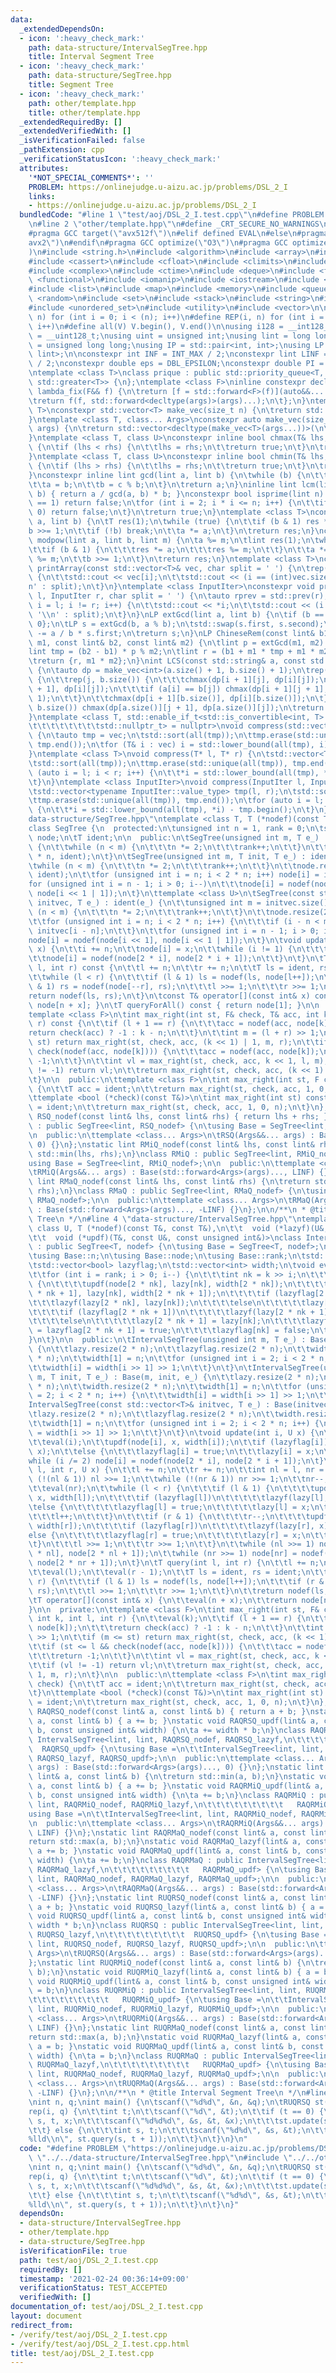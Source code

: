 ```yaml
---
data:
  _extendedDependsOn:
  - icon: ':heavy_check_mark:'
    path: data-structure/IntervalSegTree.hpp
    title: Interval Segment Tree
  - icon: ':heavy_check_mark:'
    path: data-structure/SegTree.hpp
    title: Segment Tree
  - icon: ':heavy_check_mark:'
    path: other/template.hpp
    title: other/template.hpp
  _extendedRequiredBy: []
  _extendedVerifiedWith: []
  _isVerificationFailed: false
  _pathExtension: cpp
  _verificationStatusIcon: ':heavy_check_mark:'
  attributes:
    '*NOT_SPECIAL_COMMENTS*': ''
    PROBLEM: https://onlinejudge.u-aizu.ac.jp/problems/DSL_2_I
    links:
    - https://onlinejudge.u-aizu.ac.jp/problems/DSL_2_I
  bundledCode: "#line 1 \"test/aoj/DSL_2_I.test.cpp\"\n#define PROBLEM \"https://onlinejudge.u-aizu.ac.jp/problems/DSL_2_I\"\
    \n#line 2 \"other/template.hpp\"\n#define _CRT_SECURE_NO_WARNINGS\n#ifdef ONLINE_JUDGE\n\
    #pragma GCC target(\"avx512f\")\n#elif defined EVAL\n#else\n#pragma GCC target(\"\
    avx2\")\n#endif\n#pragma GCC optimize(\"O3\")\n#pragma GCC optimize(\"unroll-loops\"\
    )\n#include <string.h>\n#include <algorithm>\n#include <array>\n#include <bitset>\n\
    #include <cassert>\n#include <cfloat>\n#include <climits>\n#include <cmath>\n\
    #include <complex>\n#include <ctime>\n#include <deque>\n#include <fstream>\n#include\
    \ <functional>\n#include <iomanip>\n#include <iostream>\n#include <iterator>\n\
    #include <list>\n#include <map>\n#include <memory>\n#include <queue>\n#include\
    \ <random>\n#include <set>\n#include <stack>\n#include <string>\n#include <unordered_map>\n\
    #include <unordered_set>\n#include <utility>\n#include <vector>\n\n#define rep(i,\
    \ n) for (int i = 0; i < (n); i++)\n#define REP(i, n) for (int i = 1; i <= (n);\
    \ i++)\n#define all(V) V.begin(), V.end()\n\nusing i128 = __int128_t;\nusing u128\
    \ = __uint128_t;\nusing uint = unsigned int;\nusing lint = long long;\nusing ulint\
    \ = unsigned long long;\nusing IP = std::pair<int, int>;\nusing LP = std::pair<lint,\
    \ lint>;\n\nconstexpr int INF = INT_MAX / 2;\nconstexpr lint LINF = LLONG_MAX\
    \ / 2;\nconstexpr double eps = DBL_EPSILON;\nconstexpr double PI = 3.141592653589793238462643383279;\n\
    \ntemplate <class T>\nclass prique : public std::priority_queue<T, std::vector<T>,\
    \ std::greater<T>> {\n};\ntemplate <class F>\ninline constexpr decltype(auto)\
    \ lambda_fix(F&& f) {\n\treturn [f = std::forward<F>(f)](auto&&... args) {\n\t\
    \treturn f(f, std::forward<decltype(args)>(args)...);\n\t};\n}\ntemplate <class\
    \ T>\nconstexpr std::vector<T> make_vec(size_t n) {\n\treturn std::vector<T>(n);\n\
    }\ntemplate <class T, class... Args>\nconstexpr auto make_vec(size_t n, Args&&...\
    \ args) {\n\treturn std::vector<decltype(make_vec<T>(args...))>(\n\t\tn, make_vec<T>(std::forward<Args>(args)...));\n\
    }\ntemplate <class T, class U>\nconstexpr inline bool chmax(T& lhs, const U& rhs)\
    \ {\n\tif (lhs < rhs) {\n\t\tlhs = rhs;\n\t\treturn true;\n\t}\n\treturn false;\n\
    }\ntemplate <class T, class U>\nconstexpr inline bool chmin(T& lhs, const U& rhs)\
    \ {\n\tif (lhs > rhs) {\n\t\tlhs = rhs;\n\t\treturn true;\n\t}\n\treturn false;\n\
    }\nconstexpr inline lint gcd(lint a, lint b) {\n\twhile (b) {\n\t\tlint c = a;\n\
    \t\ta = b;\n\t\tb = c % b;\n\t}\n\treturn a;\n}\ninline lint lcm(lint a, lint\
    \ b) { return a / gcd(a, b) * b; }\nconstexpr bool isprime(lint n) {\n\tif (n\
    \ == 1) return false;\n\tfor (int i = 2; i * i <= n; i++) {\n\t\tif (n % i ==\
    \ 0) return false;\n\t}\n\treturn true;\n}\ntemplate <class T>\nconstexpr T mypow(T\
    \ a, lint b) {\n\tT res(1);\n\twhile (true) {\n\t\tif (b & 1) res *= a;\n\t\t\
    b >>= 1;\n\t\tif (!b) break;\n\t\ta *= a;\n\t}\n\treturn res;\n}\nconstexpr lint\
    \ modpow(lint a, lint b, lint m) {\n\ta %= m;\n\tlint res(1);\n\twhile (b) {\n\
    \t\tif (b & 1) {\n\t\t\tres *= a;\n\t\t\tres %= m;\n\t\t}\n\t\ta *= a;\n\t\ta\
    \ %= m;\n\t\tb >>= 1;\n\t}\n\treturn res;\n}\ntemplate <class T>\nconstexpr void\
    \ printArray(const std::vector<T>& vec, char split = ' ') {\n\trep(i, vec.size())\
    \ {\n\t\tstd::cout << vec[i];\n\t\tstd::cout << (i == (int)vec.size() - 1 ? '\\\
    n' : split);\n\t}\n}\ntemplate <class InputIter>\nconstexpr void printArray(InputIter\
    \ l, InputIter r, char split = ' ') {\n\tauto rprev = std::prev(r);\n\tfor (auto\
    \ i = l; i != r; i++) {\n\t\tstd::cout << *i;\n\t\tstd::cout << (i == rprev ?\
    \ '\\n' : split);\n\t}\n}\nLP extGcd(lint a, lint b) {\n\tif (b == 0) return {1,\
    \ 0};\n\tLP s = extGcd(b, a % b);\n\tstd::swap(s.first, s.second);\n\ts.second\
    \ -= a / b * s.first;\n\treturn s;\n}\nLP ChineseRem(const lint& b1, const lint&\
    \ m1, const lint& b2, const lint& m2) {\n\tlint p = extGcd(m1, m2).first;\n\t\
    lint tmp = (b2 - b1) * p % m2;\n\tlint r = (b1 + m1 * tmp + m1 * m2) % (m1 * m2);\n\
    \treturn {r, m1 * m2};\n}\nint LCS(const std::string& a, const std::string& b)\
    \ {\n\tauto dp = make_vec<int>(a.size() + 1, b.size() + 1);\n\trep(i, a.size())\
    \ {\n\t\trep(j, b.size()) {\n\t\t\tchmax(dp[i + 1][j], dp[i][j]);\n\t\t\tchmax(dp[i][j\
    \ + 1], dp[i][j]);\n\t\t\tif (a[i] == b[j]) chmax(dp[i + 1][j + 1], dp[i][j] +\
    \ 1);\n\t\t}\n\t\tchmax(dp[i + 1][b.size()], dp[i][b.size()]);\n\t}\n\trep(j,\
    \ b.size()) chmax(dp[a.size()][j + 1], dp[a.size()][j]);\n\treturn dp[a.size()][b.size()];\n\
    }\ntemplate <class T, std::enable_if_t<std::is_convertible<int, T>::value,\n\t\
    \t\t\t\t\t\t\t\tstd::nullptr_t> = nullptr>\nvoid compress(std::vector<T>& vec)\
    \ {\n\tauto tmp = vec;\n\tstd::sort(all(tmp));\n\ttmp.erase(std::unique(all(tmp)),\
    \ tmp.end());\n\tfor (T& i : vec) i = std::lower_bound(all(tmp), i) - tmp.begin();\n\
    }\ntemplate <class T>\nvoid compress(T* l, T* r) {\n\tstd::vector<T> tmp(l, r);\n\
    \tstd::sort(all(tmp));\n\ttmp.erase(std::unique(all(tmp)), tmp.end());\n\tfor\
    \ (auto i = l; i < r; i++) {\n\t\t*i = std::lower_bound(all(tmp), *i) - tmp.begin();\n\
    \t}\n}\ntemplate <class InputIter>\nvoid compress(InputIter l, InputIter r) {\n\
    \tstd::vector<typename InputIter::value_type> tmp(l, r);\n\tstd::sort(all(tmp));\n\
    \ttmp.erase(std::unique(all(tmp)), tmp.end());\n\tfor (auto i = l; i < r; i++)\
    \ {\n\t\t*i = std::lower_bound(all(tmp), *i) - tmp.begin();\n\t}\n}\n#line 3 \"\
    data-structure/SegTree.hpp\"\ntemplate <class T, T (*nodef)(const T&, const T&)>\n\
    class SegTree {\n  protected:\n\tunsigned int n = 1, rank = 0;\n\tstd::vector<T>\
    \ node;\n\tT ident;\n\n  public:\n\tSegTree(unsigned int m, T e_) : ident(e_)\
    \ {\n\t\twhile (n < m) {\n\t\t\tn *= 2;\n\t\t\trank++;\n\t\t}\n\t\tnode.resize(2\
    \ * n, ident);\n\t}\n\tSegTree(unsigned int m, T init, T e_) : ident(e_) {\n\t\
    \twhile (n < m) {\n\t\t\tn *= 2;\n\t\t\trank++;\n\t\t}\n\t\tnode.resize(2 * n,\
    \ ident);\n\t\tfor (unsigned int i = n; i < 2 * n; i++) node[i] = init;\n\t\t\
    for (unsigned int i = n - 1; i > 0; i--)\n\t\t\tnode[i] = nodef(node[i << 1],\
    \ node[i << 1 | 1]);\n\t}\n\ttemplate <class U>\n\tSegTree(const std::vector<U>&\
    \ initvec, T e_) : ident(e_) {\n\t\tunsigned int m = initvec.size();\n\t\twhile\
    \ (n < m) {\n\t\t\tn *= 2;\n\t\t\trank++;\n\t\t}\n\t\tnode.resize(2 * n, ident);\n\
    \t\tfor (unsigned int i = n; i < 2 * n; i++) {\n\t\t\tif (i - n < m) node[i] =\
    \ initvec[i - n];\n\t\t}\n\t\tfor (unsigned int i = n - 1; i > 0; i--)\n\t\t\t\
    node[i] = nodef(node[i << 1], node[i << 1 | 1]);\n\t}\n\tvoid update(int i, T\
    \ x) {\n\t\ti += n;\n\t\tnode[i] = x;\n\t\twhile (i != 1) {\n\t\t\ti >>= 1;\n\t\
    \t\tnode[i] = nodef(node[2 * i], node[2 * i + 1]);\n\t\t}\n\t}\n\tT query(int\
    \ l, int r) const {\n\t\tl += n;\n\t\tr += n;\n\t\tT ls = ident, rs = ident;\n\
    \t\twhile (l < r) {\n\t\t\tif (l & 1) ls = nodef(ls, node[l++]);\n\t\t\tif (r\
    \ & 1) rs = nodef(node[--r], rs);\n\t\t\tl >>= 1;\n\t\t\tr >>= 1;\n\t\t}\n\t\t\
    return nodef(ls, rs);\n\t}\n\tconst T& operator[](const int& x) const { return\
    \ node[n + x]; }\n\tT queryForAll() const { return node[1]; }\n\n  private:\n\t\
    template <class F>\n\tint max_right(int st, F& check, T& acc, int k, int l, int\
    \ r) const {\n\t\tif (l + 1 == r) {\n\t\t\tacc = nodef(acc, node[k]);\n\t\t\t\
    return check(acc) ? -1 : k - n;\n\t\t}\n\t\tint m = (l + r) >> 1;\n\t\tif (m <=\
    \ st) return max_right(st, check, acc, (k << 1) | 1, m, r);\n\t\tif (st <= l &&\
    \ check(nodef(acc, node[k]))) {\n\t\t\tacc = nodef(acc, node[k]);\n\t\t\treturn\
    \ -1;\n\t\t}\n\t\tint vl = max_right(st, check, acc, k << 1, l, m);\n\t\tif (vl\
    \ != -1) return vl;\n\t\treturn max_right(st, check, acc, (k << 1) | 1, m, r);\n\
    \t}\n\n  public:\n\ttemplate <class F>\n\tint max_right(int st, F check) const\
    \ {\n\t\tT acc = ident;\n\t\treturn max_right(st, check, acc, 1, 0, n);\n\t}\n\
    \ttemplate <bool (*check)(const T&)>\n\tint max_right(int st) const {\n\t\tT acc\
    \ = ident;\n\t\treturn max_right(st, check, acc, 1, 0, n);\n\t}\n};\nstatic lint\
    \ RSQ_nodef(const lint& lhs, const lint& rhs) { return lhs + rhs; }\nclass RSQ\
    \ : public SegTree<lint, RSQ_nodef> {\n\tusing Base = SegTree<lint, RSQ_nodef>;\n\
    \n  public:\n\ttemplate <class... Args>\n\tRSQ(Args&&... args) : Base(std::forward<Args>(args)...,\
    \ 0) {}\n};\nstatic lint RMiQ_nodef(const lint& lhs, const lint& rhs) {\n\treturn\
    \ std::min(lhs, rhs);\n}\nclass RMiQ : public SegTree<lint, RMiQ_nodef> {\n\t\
    using Base = SegTree<lint, RMiQ_nodef>;\n\n  public:\n\ttemplate <class... Args>\n\
    \tRMiQ(Args&&... args) : Base(std::forward<Args>(args)..., LINF) {}\n};\nstatic\
    \ lint RMaQ_nodef(const lint& lhs, const lint& rhs) {\n\treturn std::max(lhs,\
    \ rhs);\n}\nclass RMaQ : public SegTree<lint, RMaQ_nodef> {\n\tusing Base = SegTree<lint,\
    \ RMaQ_nodef>;\n\n  public:\n\ttemplate <class... Args>\n\tRMaQ(Args&&... args)\
    \ : Base(std::forward<Args>(args)..., -LINF) {}\n};\n\n/**\n * @title Segment\
    \ Tree\n */\n#line 4 \"data-structure/IntervalSegTree.hpp\"\ntemplate <class T,\
    \ class U, T (*nodef)(const T&, const T&),\n\t\t  void (*lazyf)(U&, const U&),\n\
    \t\t  void (*updf)(T&, const U&, const unsigned int&)>\nclass IntervalSegTree\
    \ : public SegTree<T, nodef> {\n\tusing Base = SegTree<T, nodef>;\n\tusing Base::ident;\n\
    \tusing Base::n;\n\tusing Base::node;\n\tusing Base::rank;\n\tstd::vector<U> lazy;\n\
    \tstd::vector<bool> lazyflag;\n\tstd::vector<int> width;\n\tvoid eval(int k) {\n\
    \t\tfor (int i = rank; i > 0; i--) {\n\t\t\tint nk = k >> i;\n\t\t\tif (lazyflag[nk])\
    \ {\n\t\t\t\tupdf(node[2 * nk], lazy[nk], width[2 * nk]);\n\t\t\t\tupdf(node[2\
    \ * nk + 1], lazy[nk], width[2 * nk + 1]);\n\t\t\t\tif (lazyflag[2 * nk])\n\t\t\
    \t\t\tlazyf(lazy[2 * nk], lazy[nk]);\n\t\t\t\telse\n\t\t\t\t\tlazy[2 * nk] = lazy[nk];\n\
    \t\t\t\tif (lazyflag[2 * nk + 1])\n\t\t\t\t\tlazyf(lazy[2 * nk + 1], lazy[nk]);\n\
    \t\t\t\telse\n\t\t\t\t\tlazy[2 * nk + 1] = lazy[nk];\n\t\t\t\tlazyflag[2 * nk]\
    \ = lazyflag[2 * nk + 1] = true;\n\t\t\t\tlazyflag[nk] = false;\n\t\t\t}\n\t\t\
    }\n\t}\n\n  public:\n\tIntervalSegTree(unsigned int m, T e_) : Base(m, T(), e_)\
    \ {\n\t\tlazy.resize(2 * n);\n\t\tlazyflag.resize(2 * n);\n\t\twidth.resize(2\
    \ * n);\n\t\twidth[1] = n;\n\t\tfor (unsigned int i = 2; i < 2 * n; i++) {\n\t\
    \t\twidth[i] = width[i >> 1] >> 1;\n\t\t}\n\t}\n\tIntervalSegTree(unsigned int\
    \ m, T init, T e_) : Base(m, init, e_) {\n\t\tlazy.resize(2 * n);\n\t\tlazyflag.resize(2\
    \ * n);\n\t\twidth.resize(2 * n);\n\t\twidth[1] = n;\n\t\tfor (unsigned int i\
    \ = 2; i < 2 * n; i++) {\n\t\t\twidth[i] = width[i >> 1] >> 1;\n\t\t}\n\t}\n\t\
    IntervalSegTree(const std::vector<T>& initvec, T e_) : Base(initvec, e_) {\n\t\
    \tlazy.resize(2 * n);\n\t\tlazyflag.resize(2 * n);\n\t\twidth.resize(2 * n);\n\
    \t\twidth[1] = n;\n\t\tfor (unsigned int i = 2; i < 2 * n; i++) {\n\t\t\twidth[i]\
    \ = width[i >> 1] >> 1;\n\t\t}\n\t}\n\tvoid update(int i, U x) {\n\t\ti += n;\n\
    \t\teval(i);\n\t\tupdf(node[i], x, width[i]);\n\t\tif (lazyflag[i])\n\t\t\tlazyf(lazy[i],\
    \ x);\n\t\telse {\n\t\t\tlazyflag[i] = true;\n\t\t\tlazy[i] = x;\n\t\t}\n\t\t\
    while (i /= 2) node[i] = nodef(node[2 * i], node[2 * i + 1]);\n\t}\n\tvoid update(int\
    \ l, int r, U x) {\n\t\tl += n;\n\t\tr += n;\n\t\tint nl = l, nr = r;\n\t\twhile\
    \ (!(nl & 1)) nl >>= 1;\n\t\twhile (!(nr & 1)) nr >>= 1;\n\t\tnr--;\n\t\teval(nl);\n\
    \t\teval(nr);\n\t\twhile (l < r) {\n\t\t\tif (l & 1) {\n\t\t\t\tupdf(node[l],\
    \ x, width[l]);\n\t\t\t\tif (lazyflag[l])\n\t\t\t\t\tlazyf(lazy[l], x);\n\t\t\t\
    \telse {\n\t\t\t\t\tlazyflag[l] = true;\n\t\t\t\t\tlazy[l] = x;\n\t\t\t\t}\n\t\
    \t\t\tl++;\n\t\t\t}\n\t\t\tif (r & 1) {\n\t\t\t\tr--;\n\t\t\t\tupdf(node[r], x,\
    \ width[r]);\n\t\t\t\tif (lazyflag[r])\n\t\t\t\t\tlazyf(lazy[r], x);\n\t\t\t\t\
    else {\n\t\t\t\t\tlazyflag[r] = true;\n\t\t\t\t\tlazy[r] = x;\n\t\t\t\t}\n\t\t\
    \t}\n\t\t\tl >>= 1;\n\t\t\tr >>= 1;\n\t\t}\n\t\twhile (nl >>= 1) node[nl] = nodef(node[2\
    \ * nl], node[2 * nl + 1]);\n\t\twhile (nr >>= 1) node[nr] = nodef(node[2 * nr],\
    \ node[2 * nr + 1]);\n\t}\n\tT query(int l, int r) {\n\t\tl += n;\n\t\tr += n;\n\
    \t\teval(l);\n\t\teval(r - 1);\n\t\tT ls = ident, rs = ident;\n\t\twhile (l <\
    \ r) {\n\t\t\tif (l & 1) ls = nodef(ls, node[l++]);\n\t\t\tif (r & 1) rs = nodef(node[--r],\
    \ rs);\n\t\t\tl >>= 1;\n\t\t\tr >>= 1;\n\t\t}\n\t\treturn nodef(ls, rs);\n\t}\n\
    \tT operator[](const int& x) {\n\t\teval(n + x);\n\t\treturn node[n + x];\n\t\
    }\n\n  private:\n\ttemplate <class F>\n\tint max_right(int st, F& check, T& acc,\
    \ int k, int l, int r) {\n\t\teval(k);\n\t\tif (l + 1 == r) {\n\t\t\tacc = nodef(acc,\
    \ node[k]);\n\t\t\treturn check(acc) ? -1 : k - n;\n\t\t}\n\t\tint m = (l + r)\
    \ >> 1;\n\t\tif (m <= st) return max_right(st, check, acc, (k << 1) | 1, m, r);\n\
    \t\tif (st <= l && check(nodef(acc, node[k]))) {\n\t\t\tacc = nodef(acc, node[k]);\n\
    \t\t\treturn -1;\n\t\t}\n\t\tint vl = max_right(st, check, acc, k << 1, l, m);\n\
    \t\tif (vl != -1) return vl;\n\t\treturn max_right(st, check, acc, (k << 1) |\
    \ 1, m, r);\n\t}\n\n  public:\n\ttemplate <class F>\n\tint max_right(int st, F\
    \ check) {\n\t\tT acc = ident;\n\t\treturn max_right(st, check, acc, 1, 0, n);\n\
    \t}\n\ttemplate <bool (*check)(const T&)>\n\tint max_right(int st) {\n\t\tT acc\
    \ = ident;\n\t\treturn max_right(st, check, acc, 1, 0, n);\n\t}\n};\nstatic lint\
    \ RAQRSQ_nodef(const lint& a, const lint& b) { return a + b; }\nstatic void RAQRSQ_lazyf(lint&\
    \ a, const lint& b) { a += b; }\nstatic void RAQRSQ_updf(lint& a, const lint&\
    \ b, const unsigned int& width) {\n\ta += width * b;\n}\nclass RAQRSQ : public\
    \ IntervalSegTree<lint, lint, RAQRSQ_nodef, RAQRSQ_lazyf,\n\t\t\t\t\t\t\t\t\t\
    \  RAQRSQ_updf> {\n\tusing Base =\n\t\tIntervalSegTree<lint, lint, RAQRSQ_nodef,\
    \ RAQRSQ_lazyf, RAQRSQ_updf>;\n\n  public:\n\ttemplate <class... Args>\n\tRAQRSQ(Args&&...\
    \ args) : Base(std::forward<Args>(args)..., 0) {}\n};\nstatic lint RAQRMiQ_nodef(const\
    \ lint& a, const lint& b) {\n\treturn std::min(a, b);\n}\nstatic void RAQRMiQ_lazyf(lint&\
    \ a, const lint& b) { a += b; }\nstatic void RAQRMiQ_updf(lint& a, const lint&\
    \ b, const unsigned int& width) {\n\ta += b;\n}\nclass RAQRMiQ : public IntervalSegTree<lint,\
    \ lint, RAQRMiQ_nodef, RAQRMiQ_lazyf,\n\t\t\t\t\t\t\t\t\t   RAQRMiQ_updf> {\n\t\
    using Base =\n\t\tIntervalSegTree<lint, lint, RAQRMiQ_nodef, RAQRMiQ_lazyf, RAQRMiQ_updf>;\n\
    \n  public:\n\ttemplate <class... Args>\n\tRAQRMiQ(Args&&... args) : Base(std::forward<Args>(args)...,\
    \ LINF) {}\n};\nstatic lint RAQRMaQ_nodef(const lint& a, const lint& b) {\n\t\
    return std::max(a, b);\n}\nstatic void RAQRMaQ_lazyf(lint& a, const lint& b) {\
    \ a += b; }\nstatic void RAQRMaQ_updf(lint& a, const lint& b, const unsigned int&\
    \ width) {\n\ta += b;\n}\nclass RAQRMaQ : public IntervalSegTree<lint, lint, RAQRMaQ_nodef,\
    \ RAQRMaQ_lazyf,\n\t\t\t\t\t\t\t\t\t   RAQRMaQ_updf> {\n\tusing Base =\n\t\tIntervalSegTree<lint,\
    \ lint, RAQRMaQ_nodef, RAQRMaQ_lazyf, RAQRMaQ_updf>;\n\n  public:\n\ttemplate\
    \ <class... Args>\n\tRAQRMaQ(Args&&... args) : Base(std::forward<Args>(args)...,\
    \ -LINF) {}\n};\nstatic lint RUQRSQ_nodef(const lint& a, const lint& b) { return\
    \ a + b; }\nstatic void RUQRSQ_lazyf(lint& a, const lint& b) { a = b; }\nstatic\
    \ void RUQRSQ_updf(lint& a, const lint& b, const unsigned int& width) {\n\ta =\
    \ width * b;\n}\nclass RUQRSQ : public IntervalSegTree<lint, lint, RUQRSQ_nodef,\
    \ RUQRSQ_lazyf,\n\t\t\t\t\t\t\t\t\t  RUQRSQ_updf> {\n\tusing Base =\n\t\tIntervalSegTree<lint,\
    \ lint, RUQRSQ_nodef, RUQRSQ_lazyf, RUQRSQ_updf>;\n\n  public:\n\ttemplate <class...\
    \ Args>\n\tRUQRSQ(Args&&... args) : Base(std::forward<Args>(args)..., 0) {}\n\
    };\nstatic lint RUQRMiQ_nodef(const lint& a, const lint& b) {\n\treturn std::min(a,\
    \ b);\n}\nstatic void RUQRMiQ_lazyf(lint& a, const lint& b) { a = b; }\nstatic\
    \ void RUQRMiQ_updf(lint& a, const lint& b, const unsigned int& width) {\n\ta\
    \ = b;\n}\nclass RUQRMiQ : public IntervalSegTree<lint, lint, RUQRMiQ_nodef, RUQRMiQ_lazyf,\n\
    \t\t\t\t\t\t\t\t\t   RUQRMiQ_updf> {\n\tusing Base =\n\t\tIntervalSegTree<lint,\
    \ lint, RUQRMiQ_nodef, RUQRMiQ_lazyf, RUQRMiQ_updf>;\n\n  public:\n\ttemplate\
    \ <class... Args>\n\tRUQRMiQ(Args&&... args) : Base(std::forward<Args>(args)...,\
    \ LINF) {}\n};\nstatic lint RUQRMaQ_nodef(const lint& a, const lint& b) {\n\t\
    return std::max(a, b);\n}\nstatic void RUQRMaQ_lazyf(lint& a, const lint& b) {\
    \ a = b; }\nstatic void RUQRMaQ_updf(lint& a, const lint& b, const unsigned int&\
    \ width) {\n\ta = b;\n}\nclass RUQRMaQ : public IntervalSegTree<lint, lint, RUQRMaQ_nodef,\
    \ RUQRMaQ_lazyf,\n\t\t\t\t\t\t\t\t\t   RUQRMaQ_updf> {\n\tusing Base =\n\t\tIntervalSegTree<lint,\
    \ lint, RUQRMaQ_nodef, RUQRMaQ_lazyf, RUQRMaQ_updf>;\n\n  public:\n\ttemplate\
    \ <class... Args>\n\tRUQRMaQ(Args&&... args) : Base(std::forward<Args>(args)...,\
    \ -LINF) {}\n};\n\n/**\n * @title Interval Segment Tree\n */\n#line 4 \"test/aoj/DSL_2_I.test.cpp\"\
    \nint n, q;\nint main() {\n\tscanf(\"%d%d\", &n, &q);\n\tRUQRSQ st(n, 0);\n\t\
    rep(i, q) {\n\t\tint t;\n\t\tscanf(\"%d\", &t);\n\t\tif (t == 0) {\n\t\t\tint\
    \ s, t, x;\n\t\t\tscanf(\"%d%d%d\", &s, &t, &x);\n\t\t\tst.update(s, t + 1, x);\n\
    \t\t} else {\n\t\t\tint s, t;\n\t\t\tscanf(\"%d%d\", &s, &t);\n\t\t\tprintf(\"\
    %lld\\n\", st.query(s, t + 1));\n\t\t}\n\t}\n}\n"
  code: "#define PROBLEM \"https://onlinejudge.u-aizu.ac.jp/problems/DSL_2_I\"\n#include\
    \ \"../../data-structure/IntervalSegTree.hpp\"\n#include \"../../other/template.hpp\"\
    \nint n, q;\nint main() {\n\tscanf(\"%d%d\", &n, &q);\n\tRUQRSQ st(n, 0);\n\t\
    rep(i, q) {\n\t\tint t;\n\t\tscanf(\"%d\", &t);\n\t\tif (t == 0) {\n\t\t\tint\
    \ s, t, x;\n\t\t\tscanf(\"%d%d%d\", &s, &t, &x);\n\t\t\tst.update(s, t + 1, x);\n\
    \t\t} else {\n\t\t\tint s, t;\n\t\t\tscanf(\"%d%d\", &s, &t);\n\t\t\tprintf(\"\
    %lld\\n\", st.query(s, t + 1));\n\t\t}\n\t}\n}"
  dependsOn:
  - data-structure/IntervalSegTree.hpp
  - other/template.hpp
  - data-structure/SegTree.hpp
  isVerificationFile: true
  path: test/aoj/DSL_2_I.test.cpp
  requiredBy: []
  timestamp: '2021-02-24 00:36:14+09:00'
  verificationStatus: TEST_ACCEPTED
  verifiedWith: []
documentation_of: test/aoj/DSL_2_I.test.cpp
layout: document
redirect_from:
- /verify/test/aoj/DSL_2_I.test.cpp
- /verify/test/aoj/DSL_2_I.test.cpp.html
title: test/aoj/DSL_2_I.test.cpp
---
```

